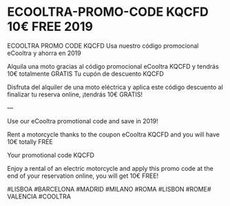 # ECOOLTRA-PROMO-CODE KQCFD 10€ FREE 2019
ECOOLTRA PROMO CODE KQCFD
Usa nuestro código promocional eCooltra y ahorra en 2019

Alquila una moto gracias al código promocional eCooltra KQCFD y tendrás 10€ totalmente GRATIS Tu cupón de descuento KQCFD 

Disfruta del alquiler de una moto eléctrica y aplica este código descuento al finalizar tu reserva online, ¡tendrás 10€ GRATIS!

—



Use our eCooltra promotional code and save in 2019!

Rent a motorcycle thanks to the coupon eCooltra KQCFD and you will have 10€ totally FREE

Your promotional code KQCFD

Enjoy a rental of an electric motorcycle and apply this promo code at the end of your reservation online, you will get 10€ FREE!

#LISBOA #BARCELONA #MADRID #MILANO #ROMA #LISBON #ROME# VALENCIA #COOLTRA
